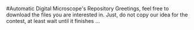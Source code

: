 #Automatic Digital Microscope's Repository
Greetings, feel free to download the files you are interested in. 
Just, do not copy our idea for the contest, at least wait until it finishes ...  